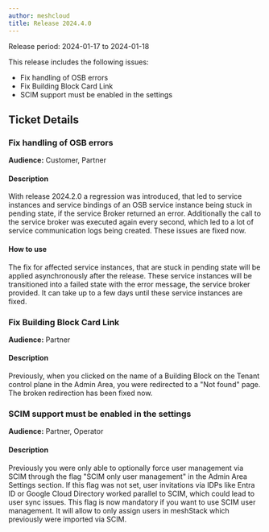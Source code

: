 ```yaml
---
author: meshcloud
title: Release 2024.4.0
---
```


Release period: 2024-01-17 to 2024-01-18

This release includes the following issues:
* Fix handling of OSB errors
* Fix Building Block Card Link
* SCIM support must be enabled in the settings
<!--truncate-->

## Ticket Details
### Fix handling of OSB errors
**Audience:** Customer, Partner<br>

#### Description
With release 2024.2.0 a regression was introduced, that led to service instances and service bindings of an OSB service
instance being stuck in pending state, if the service Broker returned an error. Additionally the call to the service broker was
executed again every second, which led to a lot of service communication logs being created. These issues are fixed now.

#### How to use
The fix for affected service instances, that are stuck in pending state will be applied asynchronously after the release.
These service instances will be transitioned into a failed state with the error message, the service broker provided. It can
take up to a few days until these service instances are fixed.

### Fix Building Block Card Link
**Audience:** Partner<br>

#### Description
Previously, when you clicked on the name of a Building Block on the Tenant control plane in the Admin Area, you were redirected to a "Not found" page. The broken redirection has been fixed now.

### SCIM support must be enabled in the settings
**Audience:** Partner, Operator<br>

#### Description
Previously you were only able to optionally force user management via SCIM through
the flag "SCIM only user management" in the Admin Area Settings section. 
If this flag was not set, user invitations via IDPs like Entra ID or Google Cloud Directory
worked parallel to SCIM, which could lead to user sync issues.
This flag is now mandatory if you want to use SCIM user management. It will allow to only assign users
in meshStack which previously were imported via SCIM.

